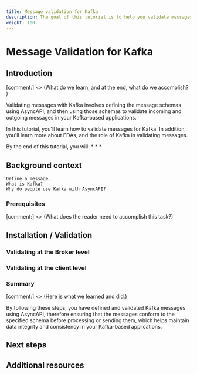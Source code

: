 ```yaml
---
title: Message validation for Kafka
description: The goal of this tutorial is to help you validate messages for Kafka.
weight: 100
---
```


# Message Validation for Kafka 

## Introduction

[comment:] <> (What do we learn, and at the end, what do we accomplish? )  

Validating messages with Kafka involves defining the message schemas using AsyncAPI, and then using those schemas to validate incoming and outgoing messages in your Kafka-based applications. 

In this tutorial, you'll learn how to validate messages for Kafka. In addition, you'll learn more about EDAs, and the role of Kafka in validating messages.

By the end of this tutorial, you will:
* 
* 
* 

## Background context
	Define a message.
	What is Kafka?
	Why do people use Kafka with AsyncAPI?

### Prerequisites

[comment:] <> (What does the reader need to accomplish this task?)


## Installation / Validation
	
### Validating at the Broker level

### Validating at the client level


### Summary

[comment:] <> (Here is what we learned and did.)

By following these steps, you have defined and validated Kafka messages using AsyncAPI, therefore ensuring that the messages conform to the specified schema before processing or sending them, which helps maintain data integrity and consistency in your Kafka-based applications.

## Next steps

## Additional resources
